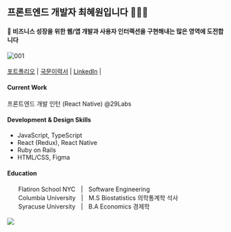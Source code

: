 ## 프론트엔드 개발자 최혜원입니다 👩🏻‍💻
#### 🌱 비즈니스 성장을 위한 웹/앱 개발과 사용자 인터랙션을 구현해내는 많은 영역에 도전합니다
![001](https://user-images.githubusercontent.com/33072677/158925611-f6a6ce92-a1ad-4a60-8efb-d5b17d694d16.png)
<br>
<br>
[포트폴리오](https://frontendhyeni.tistory.com/2) |
[국문이력서](https://hyewonchoi.notion.site/44ac003d3beb4c00b494de8144a69f2c) |
[LinkedIn](https://www.linkedin.com/in/katiehchoi/) |
<br>
#### Current Work
프론트엔드 개발 인턴 (React Native) @29Labs 

#### Development & Design Skills  
- JavaScript, TypeScript
- React (Redux), React Native
- Ruby on Rails
- HTML/CSS, Figma

#### Education
ㅤㅤFlatiron School NYCㅤ|ㅤSoftware Engineering
<br>
ㅤㅤColumbia Universityㅤ|ㅤM.S Biostatistics 의학통계학 석사
<br>
ㅤㅤSyracuse Universityㅤ|ㅤB.A Economics 경제학
<br>
<br>
![](https://komarev.com/ghpvc/?username=katieeech)



<!--
**katiehyewonchoi/katiehyewonchoi** is a ✨ _special_ ✨ repository because its `README.md` (this file) appears on your GitHub profile.

Here are some ideas to get you started:

- 🔭 I’m currently working on ...
- 🌱 I’m currently learning ...
- 👯 I’m looking to collaborate on ...
- 🤔 I’m looking for help with ...
- 💬 Ask me about ...
- 📫 How to reach me: ...
- 😄 Pronouns: ...
- ⚡ Fun fact: ...


[LinkedIn](https://www.linkedin.com/in/katiehchoi/)
<br>
[Email](hyewonchoi31@gmail.com)
<br>


I'm a frontend developer, who loves to design and code, currently working @29labs in Seoul, Korea
<br>

<br>

#### Development & Design Skills 🌱  
- JavaScript, TypeScript
- React, React Native, Redux
- Ruby on Rails
- Semantic HTML, CSS, Figma 🎨

#### Contact Info
hyewonchoi31@gmail.com
<br>
https://www.linkedin.com/in/katiehchoi/
<br>
-->
